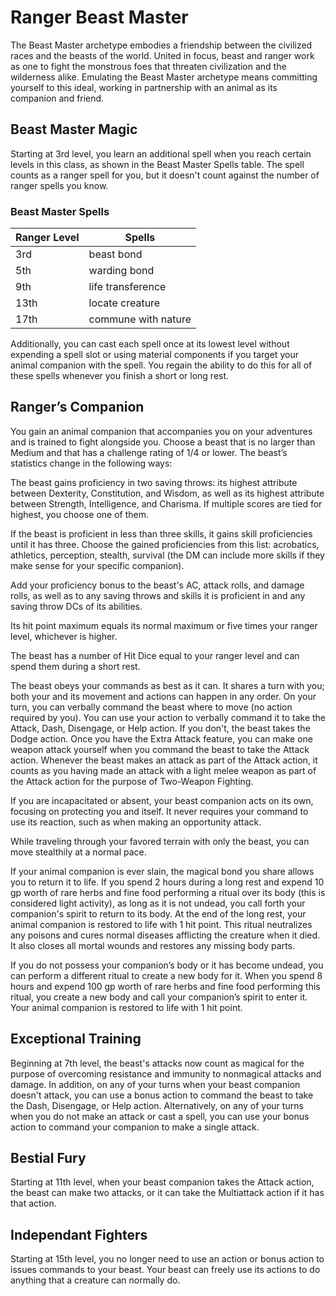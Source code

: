 # Ranger Beast Master
The Beast Master archetype embodies a friendship between the civilized races and the beasts of the world. United in focus, beast and ranger work as one to fight the monstrous foes that threaten civilization and the wilderness alike. Emulating the Beast Master archetype means committing yourself to this ideal, working in partnership with an animal as its companion and friend.

## Beast Master Magic
Starting at 3rd level, you learn an additional spell when you reach certain levels in this class, as shown in the Beast Master Spells table. The spell counts as a ranger spell for you, but it doesn't count against the number of ranger spells you know.

### Beast Master Spells
Ranger Level | Spells
------------ | ------
3rd | beast bond
5th | warding bond
9th | life transference
13th | locate creature
17th | commune with nature

Additionally, you can cast each spell once at its lowest level without expending a spell slot or using material components if you target your animal companion with the spell. You regain the ability to do this for all of these spells whenever you finish a short or long rest.

## Ranger’s Companion
You gain an animal companion that accompanies you on your adventures and is trained to fight alongside you. Choose a beast that is no larger than Medium and that has a challenge rating of 1/4 or lower. The beast’s statistics change in the following ways:

The beast gains proficiency in two saving throws: its highest attribute between Dexterity, Constitution, and Wisdom, as well as its highest attribute between Strength, Intelligence, and Charisma. If multiple scores are tied for highest, you choose one of them.

If the beast is proficient in less than three skills, it gains skill proficiencies until it has three. Choose the gained proficiencies from this list: acrobatics, athletics, perception, stealth, survival (the DM can include more skills if they make sense for your specific companion).

Add your proficiency bonus to the beast's AC, attack rolls, and damage rolls, as well as to any saving throws and skills it is proficient in and any saving throw DCs of its abilities.

Its hit point maximum equals its normal maximum or five times your ranger level, whichever is higher.

The beast has a number of Hit Dice equal to your ranger level and can spend them during a short rest.

The beast obeys your commands as best as it can. It shares a turn with you; both your and its movement and actions can happen in any order. On your turn, you can verbally command the beast where to move (no action required by you). You can use your action to verbally command it to take the Attack, Dash, Disengage, or Help action. If you don't, the beast takes the Dodge action. Once you have the Extra Attack feature, you can make one weapon attack yourself when you command the beast to take the Attack action. Whenever the beast makes an attack as part of the Attack action, it counts as you having made an attack with a light melee weapon as part of the Attack action for the purpose of Two-Weapon Fighting.

If you are incapacitated or absent, your beast companion acts on its own, focusing on protecting you and itself. It never requires your command to use its reaction, such as when making an opportunity attack.

While traveling through your favored terrain with only the beast, you can move stealthily at a normal pace.

If your animal companion is ever slain, the magical bond you share allows you to return it to life. If you spend 2 hours during a long rest and expend 10 gp worth of rare herbs and fine food performing a ritual over its body (this is considered light activity), as long as it is not undead, you call forth your companion's spirit to return to its body. At the end of the long rest, your animal companion is restored to life with 1 hit point. This ritual neutralizes any poisons and cures normal diseases afflicting the creature when it died. It also closes all mortal wounds and restores any missing body parts.

If you do not possess your companion’s body or it has become undead, you can perform a different ritual to create a new body for it. When you spend 8 hours and expend 100 gp worth of rare herbs and fine food performing this ritual, you create a new body and call your companion’s spirit to enter it. Your animal companion is restored to life with 1 hit point.

## Exceptional Training
Beginning at 7th level, the beast's attacks now count as magical for the purpose of overcoming resistance and immunity to nonmagical attacks and damage. In addition, on any of your turns when your beast companion doesn't attack, you can use a bonus action to command the beast to take the Dash, Disengage, or Help action. Alternatively, on any of your turns when you do not make an attack or cast a spell, you can use your bonus action to command your companion to make a single attack.

## Bestial Fury
Starting at 11th level, when your beast companion takes the Attack action, the beast can make two attacks, or it can take the Multiattack action if it has that action.

## Independant Fighters
Starting at 15th level, you no longer need to use an action or bonus action to issues commands to your beast. Your beast can freely use its actions to do anything that a creature can normally do.
